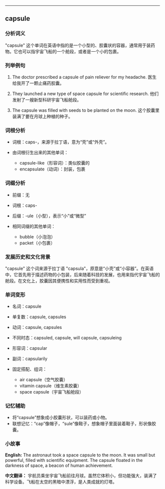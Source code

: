 
---------------
## capsule
### 分析词义
"capsule" 这个单词在英语中指的是一个小型的、胶囊状的容器，通常用于装药物。它也可以指宇宙飞船的一个舱段，或者是一个小的包裹。

### 列举例句
1. The doctor prescribed a capsule of pain reliever for my headache.
   医生给我开了一颗止痛药胶囊。

2. They launched a new type of space capsule for scientific research.
   他们发射了一艘新型科研宇宙飞船舱段。

3. The capsule was filled with seeds to be planted on the moon.
   这个胶囊里装满了要在月球上种植的种子。

### 词根分析
- 词根：caps-，来源于拉丁语，意为“壳”或“外壳”。

- 由词根衍生出来的其他单词：
  - capsule-like（形容词）：类似胶囊的
  - encapsulate（动词）：封装，包裹

### 词缀分析
- 前缀：无
- 词根：caps-
- 后缀：-ule（小型），表示“小”或“微型”

- 相同词缀的其他单词：
  - bubble（小泡泡）
  - packet（小包裹）

### 发展历史和文化背景
"capsule" 这个词来源于拉丁语 "capsula"，原意是“小壳”或“小容器”。在英语中，它首先用于描述药物的小包装，后来随着科技的发展，也用来指代宇宙飞船的舱段。在文化上，胶囊因其便携性和实用性而受到重视。

### 单词变形
- 名词：capsule
- 单复数：capsule, capsules
- 动词：capsule, capsules
- 不同时态：capsuled, capsule, will capsule, capsuleing
- 形容词：capsular
- 副词：capsularily

- 固定搭配、组词：
  - air capsule（空气胶囊）
  - vitamin capsule（维生素胶囊）
  - space capsule（宇宙飞船舱段）

### 记忆辅助
- 将“capsule”想象成小胶囊形状，可以装药或小物。
- 联想记忆：“cap”像帽子，“sule”像鞋子，想象帽子里面装着鞋子，形状像胶囊。

### 小故事
**English:**
The astronaut took a space capsule to the moon. It was small but powerful, filled with scientific equipment. The capsule floated in the darkness of space, a beacon of human achievement.

**中文翻译：**
宇航员乘坐宇宙飞船前往月球。虽然它体积小，但功能强大，装满了科学设备。飞船在太空的黑暗中漂浮，是人类成就的灯塔。

